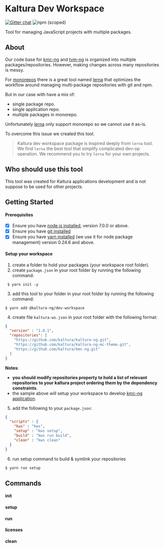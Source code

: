 # Kaltura Dev Workspace

[![Gitter chat](https://badges.gitter.im/kaltura-ng/dev-tools.png)](https://gitter.im/kaltura-ng/dev-tools) ![npm (scoped)](https://img.shields.io/npm/v/@kaltura-ng/dev-workspace.svg?maxAge=86400)

Tool for managing JavaScript projects with multiple packages. 

## About

Our code base for [kmc-ng](https://github.com/kaltura/kmc-ng) and [tvm-ng](https://github.com/kaltura/tvm-ng) is organized into multiple packages/repositories. However, making changes across many repositories is messy.

For [monorepos](https://github.com/babel/babel/blob/master/doc/design/monorepo.md) there is a great tool named [lerna](https://github.com/lerna/lerna) that optimizes the workflow around managing multi-package repositories with git and npm.
 
 But in our case with have a mix of:
 - single package repo.
 - single application repo.
 - multiple packages in monorepo.
 
 Unfortunately [lerna](https://github.com/lerna/lerna) only support monorepo so we cannot use it as-is.
  
 To overcome this issue we created this tool.
   
 > Kaltura dev workspace package is inspired deeply from `lerna` tool. We find `lerna` the best tool that simplify complicated dev-op operation. We recommend you to try `lerna` for your own projects.  
   
## Who should use this tool
This tool was created for Kaltura applications development and is not suppose to be used for other projects.

## Getting Started

#### Prerequisites

- [x] Ensure you have [node.js installed](https://nodejs.org/en/download/current/), version 7.0.0 or above. 
- [x] Ensure you have [git installed](https://git-for-windows.github.io/) 
- [x] Ensure you have [yarn installed](https://yarnpkg.com/lang/en/docs/install/) (we use it for node package management) version 0.24.6 and above. 

#### Setup your workspace
1. create a folder to hold your packages (your workspace root folder).
2. create `package.json` in your root folder by running the following command:
```
 $ yarn init -y
 ```
3. add this tool to your folder in your root folder by running the following command:
```
$ yarn add @kaltura-ng/dev-workspace
```

4. create file `kaltura-ws.json` in your root folder with the following format:

```json
{
  "version" : "1.0.1",
  "repositories": [
    "https://github.com/kaltura/kaltura-ng.git",
    "https://github.com/kaltura/kaltura-ng-mc-theme.git",
    "https://github.com/kaltura/kmc-ng.git"
  ]
}
```
**Notes**: 
- **you should modify repositories property to hold a list of relevant repositories to your kaltura project ordering them by the dependency constraints**.
- the sample above will setup your workspace to develop [kmc-ng application](https://github.com/kaltura/kmc-ng).
  
5. add the following to your `package.json`:
```json
{  
  "scripts" : {
    "kws" : "kws",
    "setup" : "kws setup",
    "build" : "kws run build",
    "clean" : "kws clean"
  }
}
```

6. run setup command to build & symlink your repositories
```bash
$ yarn run setup 
```

  
## Commands

#### init

#### setup

#### run

#### licenses

#### clean
 
 